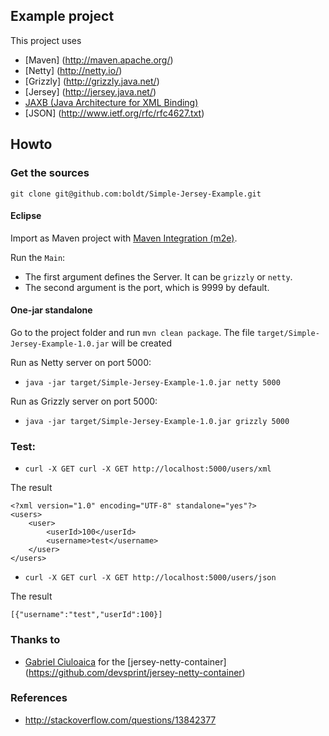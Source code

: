 ## Example project

This project uses

* [Maven] (http://maven.apache.org/)
* [Netty] (http://netty.io/)
* [Grizzly] (http://grizzly.java.net/)
* [Jersey] (http://jersey.java.net/)
* [JAXB (Java Architecture for XML Binding)](http://www.oracle.com/technetwork/articles/javase/index-140168.html)
* [JSON] (http://www.ietf.org/rfc/rfc4627.txt)

## Howto

### Get the sources

`git clone git@github.com:boldt/Simple-Jersey-Example.git`

#### Eclipse

Import as Maven project with [Maven Integration (m2e)](http://eclipse.org/m2e/).


Run the `Main`:

* The first argument defines the Server. It can be `grizzly` or `netty`.
* The second argument is the port, which is 9999 by default.

#### One-jar standalone

Go to the project folder and run `mvn clean package`.
The file `target/Simple-Jersey-Example-1.0.jar` will be created

Run as Netty server on port 5000:

  * `java -jar target/Simple-Jersey-Example-1.0.jar netty 5000`

Run as Grizzly server on port 5000:

  * `java -jar target/Simple-Jersey-Example-1.0.jar grizzly 5000`

### Test:

  * `curl -X GET curl -X GET http://localhost:5000/users/xml`

The result

	<?xml version="1.0" encoding="UTF-8" standalone="yes"?>
	<users>
		<user>
			<userId>100</userId>
			<username>test</username>
		</user>
	</users>


  * `curl -X GET curl -X GET http://localhost:5000/users/json`

The result


	[{"username":"test","userId":100}]


### Thanks to

* [Gabriel Ciuloaica](https://github.com/devsprint) for the [jersey-netty-container] (https://github.com/devsprint/jersey-netty-container)

### References

* http://stackoverflow.com/questions/13842377
